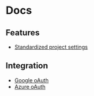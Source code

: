 # Docs

## Features

- [Standardized project settings](./features/settings.md)

## Integration

- [Google oAuth](./integrations/google-oauth.md)
- [Azure oAuth](./integrations/azure-oauth.md)
